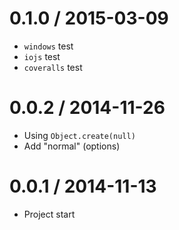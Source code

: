 0.1.0 / 2015-03-09
==================

  * `windows` test
  * `iojs` test
  * `coveralls` test

0.0.2 / 2014-11-26
==================

  * Using `Object.create(null)`
  * Add "normal" (options)

0.0.1 / 2014-11-13
==================

  * Project start
